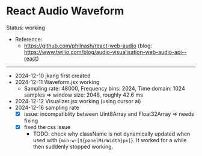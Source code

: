 # React Audio Waveform

Status: working

- Reference:
    - https://github.com/philnash/react-web-audio (blog: https://www.twilio.com/blog/audio-visualisation-web-audio-api--react)

---
- 2024-12-10 jkang first created
- 2024-12-11 Waveform.jsx working
    - Sampling rate: 48000, Frequency bins: 2024, Time domain: 1024 samples => window size: 2048, roughly 42.6 ms
- 2024-12-12 Visualizer.jsx working (using cursor ai)
- 2024-12-16 sampling rate
    - [x] issue: incompatiblity between Uint8Array and Float32Array => needs fixing
    - [x] fixed the css issue
        - TODO: check why className is not dynamically updated when used with {`min-w-[${panelMinWidth}px]`}. It worked for a while then suddenly stopped working.